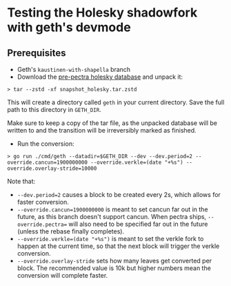 # Testing the Holesky shadowfork with geth's devmode

## Prerequisites

 - Geth's `kaustinen-with-shapella` branch
 - Download the [pre-pectra holesky database](https://drive.google.com/file/d/1LN7ZCI48dll-8fguqb1LXfB4tAzS5YT-/view?usp=sharing) and unpack it:

```
> tar --zstd -xf snapshot_holesky.tar.zstd
```

This will create a directory called `geth` in your current directory. Save the full path to this directory in `GETH_DIR`.

Make sure to keep a copy of the tar file, as the unpacked database will be written to and the transition will be irreversibly marked as finished.

 - Run the conversion:

```
> go run ./cmd/geth --datadir=$GETH_DIR --dev --dev.period=2 --override.cancun=1900000000 --override.verkle=(date "+%s") --override.overlay-stride=10000
```

Note that:

 * `--dev.period=2` causes a block to be created every 2s, which allows for faster conversion.
 * `--override.cancun=1900000000` is meant to set cancun far out in the future, as this branch doesn't support cancun. When pectra ships, `--override.pectra=` will also need to be specified far out in the future (unless the rebase finally completes).
 * `--override.verkle=(date "+%s")` is meant to set the verkle fork to happen at the current time, so that the next block will trigger the verkle conversion.
 * `--override.overlay-stride` sets how many leaves get converted per block. The recommended value is 10k but higher numbers mean the conversion will complete faster.
